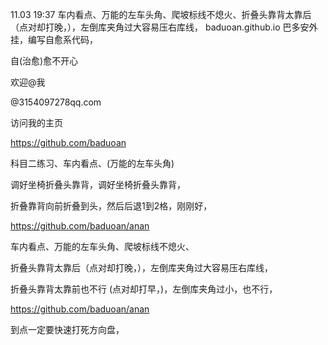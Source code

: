 11.03 19:37
车内看点、万能的左车头角、爬坡标线不熄火、折叠头靠背太靠后（点对却打晚，），左倒库夹角过大容易压右库线，
baduoan.github.io
巴多安外挂，编写自愈系代码，

自(治愈)愈不开心

欢迎@我

@3154097278qq.com

访问我的主页

https://github.com/baduoan

科目二练习、车内看点、(万能的左车头角)

调好坐椅折叠头靠背，调好坐椅折叠头靠背，

折叠靠背向前折叠到头，然后后退1到2格，刚刚好，

https://github.com/baduoan/anan

车内看点、万能的左车头角、爬坡标线不熄火、

折叠头靠背太靠后（点对却打晚，），左倒库夹角过大容易压右库线，

折叠头靠背太靠前也不行 (点对却打早，)，左倒库夹角过小，也不行，

https://github.com/baduoan/anan

到点一定要快速打死方向盘，
